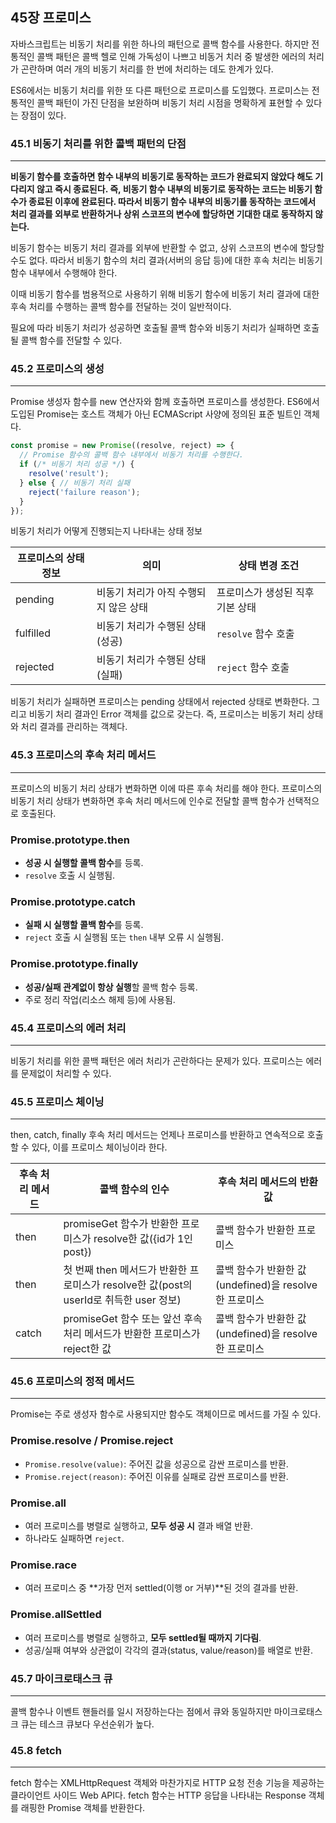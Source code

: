 ## 45장 프로미스

자바스크립트는 비동기 처리를 위한 하나의 패턴으로 콜백 함수를 사용한다. 하지만 전통적인 콜백 패턴은 콜백 헬로 인해 가독성이 나쁘고 비동거 치러 중 발생한 에러의 처리가 곤란하며 여러 개의 비동기 처리를 한 번에 처리하는 데도 한계가 있다.

ES6에서는 비동기 처리를 위한 또 다른 패턴으로 프로미스를 도입했다. 프로미스는 전통적인 콜백 패턴이 가진 단점을 보완하며 비동기 처리 시점을 명확하게 표현할 수 있다는 장점이 있다.

### 45.1 비동기 처리를 위한 콜백 패턴의 단점

---

**비동기 함수를 호출하면 함수 내부의 비동기로 동작하는 코드가 완료되지 않았다 해도 기다리지 않고 즉시 종료된다. 즉, 비동기 함수 내부의 비동기로 동작하는 코드는 비동기 함수가 종료된 이후에 완료된다. 따라서 비동기 함수 내부의 비동기롤 동작하는 코드에서 처리 결과를 외부로 반환하거나 상위 스코프의 변수에 할당하면 기대한 대로 동작하지 않는다.**

비동기 함수는 비동기 처리 결과를 외부에 반환할 수 없고, 상위 스코프의 변수에 할당할 수도 없다. 따라서 비동기 함수의 처리 결과(서버의 응답 등)에 대한 후속 처리는 비동기 함수 내부에서 수행해야 한다.

이때 비동기 함수를 범용적으로 사용하기 위해 비동기 함수에 비동기 처리 결과에 대한 후속 처리를 수행하는 콜백 함수를 전달하는 것이 일반적이다.

필요에 따라 비동기 처리가 성공하면 호출될 콜백 함수와 비동기 처리가 실패하면 호출될 콜백 함수를 전달할 수 있다.

### 45.2 프로미스의 생성

---

Promise 생성자 함수를 new 연산자와 함께 호출하면 프로미스를 생성한다. ES6에서 도입된 Promise는 호스트 객체가 아닌 ECMAScript 사양에 정의된 표준 빌트인 객체다.

```jsx
const promise = new Promise((resolve, reject) => {
  // Promise 함수의 콜백 함수 내부에서 비동기 처리를 수행한다.
  if (/* 비동기 처리 성공 */) {
    resolve('result');
  } else { // 비동기 처리 실패
    reject('failure reason');
  }
});

```

비동기 처리가 어떻게 진행되는지 나타내는 상태 정보

| 프로미스의 상태 정보 | 의미                                  | 상태 변경 조건                   |
| -------------------- | ------------------------------------- | -------------------------------- |
| pending              | 비동기 처리가 아직 수행되지 않은 상태 | 프로미스가 생성된 직후 기본 상태 |
| fulfilled            | 비동기 처리가 수행된 상태(성공)       | `resolve` 함수 호출              |
| rejected             | 비동기 처리가 수행된 상태(실패)       | `reject` 함수 호출               |

비동기 처리가 실패하면 프로미스는 pending 상태에서 rejected 상태로 변화한다. 그리고 비동기 처리 결과인 Error 객체를 값으로 갖는다. 즉, 프로미스는 비동기 처리 상태와 처리 결과를 관리하는 객체다.

### 45.3 프로미스의 후속 처리 메서드

---

프로미스의 비동기 처리 상태가 변화하면 이에 따른 후속 처리를 해야 한다. 프로미스의 비동기 처리 상태가 변화하면 후속 처리 메서드에 인수로 전달할 콜백 함수가 선택적으로 호출된다.

### **Promise.prototype.then**

- **성공 시 실행할 콜백 함수**를 등록.
- `resolve` 호출 시 실행됨.

### Promise.prototype.catch

- **실패 시 실행할 콜백 함수**를 등록.
- `reject` 호출 시 실행됨 또는 `then` 내부 오류 시 실행됨.

### Promise.prototype.finally

- **성공/실패 관계없이 항상 실행**할 콜백 함수 등록.
- 주로 정리 작업(리소스 해제 등)에 사용됨.

### 45.4 프로미스의 에러 처리

---

비동기 처리를 위한 콜백 패턴은 에러 처리가 곤란하다는 문제가 있다. 프로미스는 에러를 문제없이 처리할 수 있다.

### 45.5 프로미스 체이닝

---

then, catch, finally 후속 처리 메서드는 언제나 프로미스를 반환하고 연속적으로 호출할 수 있다, 이를 프로미스 체이닝이라 한다.

| 후속 처리 메서드 | 콜백 함수의 인수                                                                       | 후속 처리 메서드의 반환값                             |
| ---------------- | -------------------------------------------------------------------------------------- | ----------------------------------------------------- |
| then             | promiseGet 함수가 반환한 프로미스가 resolve한 값({id가 1인 post})                      | 콜백 함수가 반환한 프로미스                           |
| then             | 첫 번째 then 메서드가 반환한 프로미스가 resolve한 값(post의 userId로 취득한 user 정보) | 콜백 함수가 반환한 값(undefined)을 resolve한 프로미스 |
| catch            | promiseGet 함수 또는 앞선 후속 처리 메서드가 반환한 프로미스가 reject한 값             | 콜백 함수가 반환한 값(undefined)을 resolve한 프로미스 |

### 45.6 프로미스의 정적 메서드

---

Promise는 주로 생성자 함수로 사용되지만 함수도 객체이므로 메서드를 가질 수 있다.

### Promise.resolve / Promise.reject

- `Promise.resolve(value)`: 주어진 값을 성공으로 감싼 프로미스를 반환.
- `Promise.reject(reason)`: 주어진 이유를 실패로 감싼 프로미스를 반환.

### Promise.all

- 여러 프로미스를 병렬로 실행하고, **모두 성공 시** 결과 배열 반환.
- 하나라도 실패하면 `reject`.

### Promise.race

- 여러 프로미스 중 **가장 먼저 settled(이행 or 거부)**된 것의 결과를 반환.

### Promise.allSettled

- 여러 프로미스를 병렬로 실행하고, **모두 settled될 때까지 기다림**.
- 성공/실패 여부와 상관없이 각각의 결과(status, value/reason)를 배열로 반환.

### 45.7 마이크로태스크 큐

---

콜백 함수나 이벤트 핸들러를 일시 저장하는다는 점에서 큐와 동일하지만 마이크로태스크 큐는 테스크 큐보다 우선순위가 높다.

### 45.8 fetch

---

fetch 함수는 XMLHttpRequest 객체와 마찬가지로 HTTP 요청 전송 기능을 제공하는 클라이언트 사이드 Web API다. fetch 함수는 HTTP 응답을 나타내는 Response 객체를 래핑한 Promise 객체를 반환한다.

